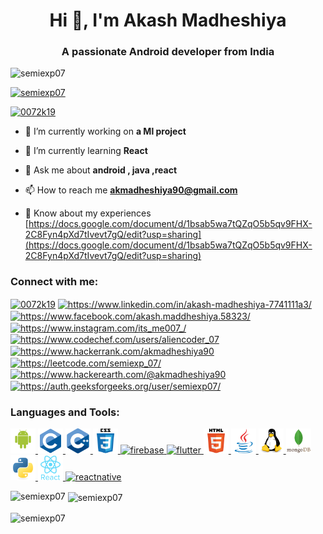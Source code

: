 <h1 align="center">Hi 👋, I'm Akash Madheshiya</h1>
<h3 align="center">A passionate Android developer from India</h3>

<p align="left"> <img src="https://komarev.com/ghpvc/?username=semiexp07&label=Profile%20views&color=0e75b6&style=flat" alt="semiexp07" /> </p>

<p align="left"> <a href="https://github.com/ryo-ma/github-profile-trophy"><img src="https://github-profile-trophy.vercel.app/?username=semiexp07" alt="semiexp07" /></a> </p>

<p align="left"> <a href="https://twitter.com/0072k19" target="blank"><img src="https://img.shields.io/twitter/follow/0072k19?logo=twitter&style=for-the-badge" alt="0072k19" /></a> </p>

- 🔭 I’m currently working on **a Ml project**

- 🌱 I’m currently learning **React**

- 💬 Ask me about **android , java ,react**

- 📫 How to reach me **akmadheshiya90@gmail.com**

- 📄 Know about my experiences [https://docs.google.com/document/d/1bsab5wa7tQZqO5b5qv9FHX-2C8Fyn4pXd7tIvevt7gQ/edit?usp=sharing](https://docs.google.com/document/d/1bsab5wa7tQZqO5b5qv9FHX-2C8Fyn4pXd7tIvevt7gQ/edit?usp=sharing)

<h3 align="left">Connect with me:</h3>
<p align="left">
<a href="https://twitter.com/0072k19" target="blank"><img align="center" src="https://raw.githubusercontent.com/rahuldkjain/github-profile-readme-generator/master/src/images/icons/Social/twitter.svg" alt="0072k19" height="30" width="40" /></a>
<a href="https://linkedin.com/in/https://www.linkedin.com/in/akash-madheshiya-7741111a3/" target="blank"><img align="center" src="https://raw.githubusercontent.com/rahuldkjain/github-profile-readme-generator/master/src/images/icons/Social/linked-in-alt.svg" alt="https://www.linkedin.com/in/akash-madheshiya-7741111a3/" height="30" width="40" /></a>
<a href="https://fb.com/https://www.facebook.com/akash.maddheshiya.58323/" target="blank"><img align="center" src="https://raw.githubusercontent.com/rahuldkjain/github-profile-readme-generator/master/src/images/icons/Social/facebook.svg" alt="https://www.facebook.com/akash.maddheshiya.58323/" height="30" width="40" /></a>
<a href="https://instagram.com/https://www.instagram.com/its_me007_/" target="blank"><img align="center" src="https://raw.githubusercontent.com/rahuldkjain/github-profile-readme-generator/master/src/images/icons/Social/instagram.svg" alt="https://www.instagram.com/its_me007_/" height="30" width="40" /></a>
<a href="https://www.codechef.com/users/https://www.codechef.com/users/aliencoder_07" target="blank"><img align="center" src="https://cdn.jsdelivr.net/npm/simple-icons@3.1.0/icons/codechef.svg" alt="https://www.codechef.com/users/aliencoder_07" height="30" width="40" /></a>
<a href="https://www.hackerrank.com/https://www.hackerrank.com/akmadheshiya90" target="blank"><img align="center" src="https://raw.githubusercontent.com/rahuldkjain/github-profile-readme-generator/master/src/images/icons/Social/hackerrank.svg" alt="https://www.hackerrank.com/akmadheshiya90" height="30" width="40" /></a>
<a href="https://www.leetcode.com/https://leetcode.com/semiexp_07/" target="blank"><img align="center" src="https://raw.githubusercontent.com/rahuldkjain/github-profile-readme-generator/master/src/images/icons/Social/leet-code.svg" alt="https://leetcode.com/semiexp_07/" height="30" width="40" /></a>
<a href="https://www.hackerearth.com/https://www.hackerearth.com/@akmadheshiya90" target="blank"><img align="center" src="https://raw.githubusercontent.com/rahuldkjain/github-profile-readme-generator/master/src/images/icons/Social/hackerearth.svg" alt="https://www.hackerearth.com/@akmadheshiya90" height="30" width="40" /></a>
<a href="https://auth.geeksforgeeks.org/user/https://auth.geeksforgeeks.org/user/semiexp07/" target="blank"><img align="center" src="https://raw.githubusercontent.com/rahuldkjain/github-profile-readme-generator/master/src/images/icons/Social/geeks-for-geeks.svg" alt="https://auth.geeksforgeeks.org/user/semiexp07/" height="30" width="40" /></a>
</p>

<h3 align="left">Languages and Tools:</h3>
<p align="left"> <a href="https://developer.android.com" target="_blank" rel="noreferrer"> <img src="https://raw.githubusercontent.com/devicons/devicon/master/icons/android/android-original-wordmark.svg" alt="android" width="40" height="40"/> </a> <a href="https://www.cprogramming.com/" target="_blank" rel="noreferrer"> <img src="https://raw.githubusercontent.com/devicons/devicon/master/icons/c/c-original.svg" alt="c" width="40" height="40"/> </a> <a href="https://www.w3schools.com/cpp/" target="_blank" rel="noreferrer"> <img src="https://raw.githubusercontent.com/devicons/devicon/master/icons/cplusplus/cplusplus-original.svg" alt="cplusplus" width="40" height="40"/> </a> <a href="https://www.w3schools.com/css/" target="_blank" rel="noreferrer"> <img src="https://raw.githubusercontent.com/devicons/devicon/master/icons/css3/css3-original-wordmark.svg" alt="css3" width="40" height="40"/> </a> <a href="https://firebase.google.com/" target="_blank" rel="noreferrer"> <img src="https://www.vectorlogo.zone/logos/firebase/firebase-icon.svg" alt="firebase" width="40" height="40"/> </a> <a href="https://flutter.dev" target="_blank" rel="noreferrer"> <img src="https://www.vectorlogo.zone/logos/flutterio/flutterio-icon.svg" alt="flutter" width="40" height="40"/> </a> <a href="https://www.w3.org/html/" target="_blank" rel="noreferrer"> <img src="https://raw.githubusercontent.com/devicons/devicon/master/icons/html5/html5-original-wordmark.svg" alt="html5" width="40" height="40"/> </a> <a href="https://www.java.com" target="_blank" rel="noreferrer"> <img src="https://raw.githubusercontent.com/devicons/devicon/master/icons/java/java-original.svg" alt="java" width="40" height="40"/> </a> <a href="https://www.linux.org/" target="_blank" rel="noreferrer"> <img src="https://raw.githubusercontent.com/devicons/devicon/master/icons/linux/linux-original.svg" alt="linux" width="40" height="40"/> </a> <a href="https://www.mongodb.com/" target="_blank" rel="noreferrer"> <img src="https://raw.githubusercontent.com/devicons/devicon/master/icons/mongodb/mongodb-original-wordmark.svg" alt="mongodb" width="40" height="40"/> </a> <a href="https://www.python.org" target="_blank" rel="noreferrer"> <img src="https://raw.githubusercontent.com/devicons/devicon/master/icons/python/python-original.svg" alt="python" width="40" height="40"/> </a> <a href="https://reactjs.org/" target="_blank" rel="noreferrer"> <img src="https://raw.githubusercontent.com/devicons/devicon/master/icons/react/react-original-wordmark.svg" alt="react" width="40" height="40"/> </a> <a href="https://reactnative.dev/" target="_blank" rel="noreferrer"> <img src="https://reactnative.dev/img/header_logo.svg" alt="reactnative" width="40" height="40"/> </a> </p>

<p><img align="left" src="https://github-readme-stats.vercel.app/api/top-langs?username=semiexp07&show_icons=true&locale=en&layout=compact" alt="semiexp07" /></p>

<p>&nbsp;<img align="center" src="https://github-readme-stats.vercel.app/api?username=semiexp07&show_icons=true&locale=en" alt="semiexp07" /></p>

<p><img align="center" src="https://github-readme-streak-stats.herokuapp.com/?user=semiexp07&" alt="semiexp07" /></p>
